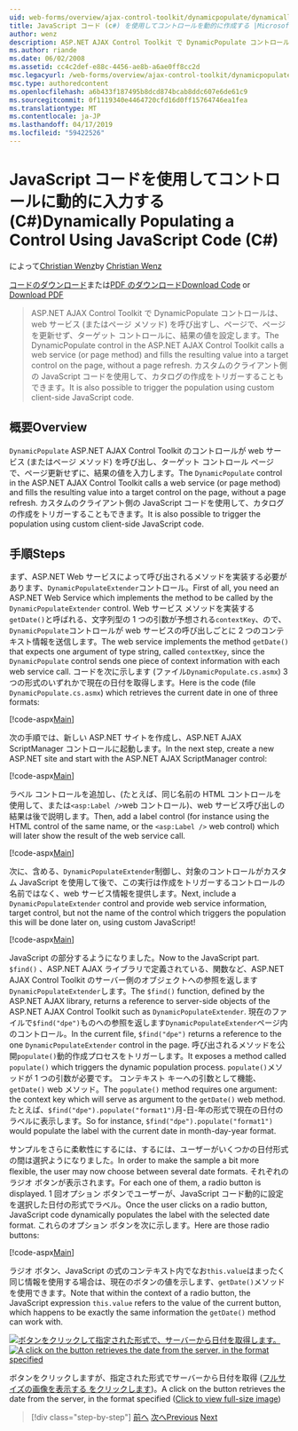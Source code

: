 ```yaml
---
uid: web-forms/overview/ajax-control-toolkit/dynamicpopulate/dynamically-populating-a-control-using-javascript-code-cs
title: JavaScript コード (c#) を使用してコントロールを動的に作成する |Microsoft Docs
author: wenz
description: ASP.NET AJAX Control Toolkit で DynamicPopulate コントロールは、web サービス (またはページ メソッド) を呼び出すし、t のターゲット コントロールに、結果の値を入力しています.
ms.author: riande
ms.date: 06/02/2008
ms.assetid: cc4c2def-e88c-4456-ae8b-a6ae0ff8cc2d
msc.legacyurl: /web-forms/overview/ajax-control-toolkit/dynamicpopulate/dynamically-populating-a-control-using-javascript-code-cs
msc.type: authoredcontent
ms.openlocfilehash: a6b433f187495b8dcd874bcab8ddc607e6de61c9
ms.sourcegitcommit: 0f1119340e4464720cfd16d0ff15764746ea1fea
ms.translationtype: MT
ms.contentlocale: ja-JP
ms.lasthandoff: 04/17/2019
ms.locfileid: "59422526"
---
```

# <a name="dynamically-populating-a-control-using-javascript-code-c"></a><span data-ttu-id="ea8b5-103">JavaScript コードを使用してコントロールに動的に入力する (C#)</span><span class="sxs-lookup"><span data-stu-id="ea8b5-103">Dynamically Populating a Control Using JavaScript Code (C#)</span></span>

<span data-ttu-id="ea8b5-104">によって[Christian Wenz](https://github.com/wenz)</span><span class="sxs-lookup"><span data-stu-id="ea8b5-104">by [Christian Wenz](https://github.com/wenz)</span></span>

<span data-ttu-id="ea8b5-105">[コードのダウンロード](http://download.microsoft.com/download/d/8/f/d8f2f6f9-1b7c-46ad-9252-e1fc81bdea3e/dynamicpopulate1.cs.zip)または[PDF のダウンロード](http://download.microsoft.com/download/b/6/a/b6ae89ee-df69-4c87-9bfb-ad1eb2b23373/dynamicpopulate1CS.pdf)</span><span class="sxs-lookup"><span data-stu-id="ea8b5-105">[Download Code](http://download.microsoft.com/download/d/8/f/d8f2f6f9-1b7c-46ad-9252-e1fc81bdea3e/dynamicpopulate1.cs.zip) or [Download PDF](http://download.microsoft.com/download/b/6/a/b6ae89ee-df69-4c87-9bfb-ad1eb2b23373/dynamicpopulate1CS.pdf)</span></span>

> <span data-ttu-id="ea8b5-106">ASP.NET AJAX Control Toolkit で DynamicPopulate コントロールは、web サービス (またはページ メソッド) を呼び出すし、ページで、ページを更新せず、ターゲット コントロールに、結果の値を設定します。</span><span class="sxs-lookup"><span data-stu-id="ea8b5-106">The DynamicPopulate control in the ASP.NET AJAX Control Toolkit calls a web service (or page method) and fills the resulting value into a target control on the page, without a page refresh.</span></span> <span data-ttu-id="ea8b5-107">カスタムのクライアント側の JavaScript コードを使用して、カタログの作成をトリガーすることもできます。</span><span class="sxs-lookup"><span data-stu-id="ea8b5-107">It is also possible to trigger the population using custom client-side JavaScript code.</span></span>


## <a name="overview"></a><span data-ttu-id="ea8b5-108">概要</span><span class="sxs-lookup"><span data-stu-id="ea8b5-108">Overview</span></span>

<span data-ttu-id="ea8b5-109">`DynamicPopulate` ASP.NET AJAX Control Toolkit のコントロールが web サービス (またはページ メソッド) を呼び出し、ターゲット コントロール ページで、ページ更新せずに、結果の値を入力します。</span><span class="sxs-lookup"><span data-stu-id="ea8b5-109">The `DynamicPopulate` control in the ASP.NET AJAX Control Toolkit calls a web service (or page method) and fills the resulting value into a target control on the page, without a page refresh.</span></span> <span data-ttu-id="ea8b5-110">カスタムのクライアント側の JavaScript コードを使用して、カタログの作成をトリガーすることもできます。</span><span class="sxs-lookup"><span data-stu-id="ea8b5-110">It is also possible to trigger the population using custom client-side JavaScript code.</span></span>

## <a name="steps"></a><span data-ttu-id="ea8b5-111">手順</span><span class="sxs-lookup"><span data-stu-id="ea8b5-111">Steps</span></span>

<span data-ttu-id="ea8b5-112">まず、ASP.NET Web サービスによって呼び出されるメソッドを実装する必要があります、`DynamicPopulateExtender`コントロール。</span><span class="sxs-lookup"><span data-stu-id="ea8b5-112">First of all, you need an ASP.NET Web Service which implements the method to be called by the `DynamicPopulateExtender` control.</span></span> <span data-ttu-id="ea8b5-113">Web サービス メソッドを実装する`getDate()`と呼ばれる、文字列型の 1 つの引数が予想される`contextKey`、ので、`DynamicPopulate`コントロールが web サービスの呼び出しごとに 2 つのコンテキスト情報を送信します。</span><span class="sxs-lookup"><span data-stu-id="ea8b5-113">The web service implements the method `getDate()` that expects one argument of type string, called `contextKey`, since the `DynamicPopulate` control sends one piece of context information with each web service call.</span></span> <span data-ttu-id="ea8b5-114">コードを次に示します (ファイル`DynamicPopulate.cs.asmx`) 3 つの形式のいずれかで現在の日付を取得します。</span><span class="sxs-lookup"><span data-stu-id="ea8b5-114">Here is the code (file `DynamicPopulate.cs.asmx`) which retrieves the current date in one of three formats:</span></span>

[!code-aspx[Main](dynamically-populating-a-control-using-javascript-code-cs/samples/sample1.aspx)]

<span data-ttu-id="ea8b5-115">次の手順では、新しい ASP.NET サイトを作成し、ASP.NET AJAX ScriptManager コントロールに起動します。</span><span class="sxs-lookup"><span data-stu-id="ea8b5-115">In the next step, create a new ASP.NET site and start with the ASP.NET AJAX ScriptManager control:</span></span>

[!code-aspx[Main](dynamically-populating-a-control-using-javascript-code-cs/samples/sample2.aspx)]

<span data-ttu-id="ea8b5-116">ラベル コントロールを追加し、(たとえば、同じ名前の HTML コントロールを使用して、または`<asp:Label />`web コントロール)、web サービス呼び出しの結果は後で説明します。</span><span class="sxs-lookup"><span data-stu-id="ea8b5-116">Then, add a label control (for instance using the HTML control of the same name, or the `<asp:Label />` web control) which will later show the result of the web service call.</span></span>

[!code-aspx[Main](dynamically-populating-a-control-using-javascript-code-cs/samples/sample3.aspx)]

<span data-ttu-id="ea8b5-117">次に、含める、`DynamicPopulateExtender`制御し、対象のコントロールがカスタム JavaScript を使用して後で、この実行は作成をトリガーするコントロールの名前ではなく、web サービス情報を提供します。</span><span class="sxs-lookup"><span data-stu-id="ea8b5-117">Next, include a `DynamicPopulateExtender` control and provide web service information, target control, but not the name of the control which triggers the population this will be done later on, using custom JavaScript!</span></span>

[!code-aspx[Main](dynamically-populating-a-control-using-javascript-code-cs/samples/sample4.aspx)]

<span data-ttu-id="ea8b5-118">JavaScript の部分するようになりました。</span><span class="sxs-lookup"><span data-stu-id="ea8b5-118">Now to the JavaScript part.</span></span> <span data-ttu-id="ea8b5-119">`$find()` 、ASP.NET AJAX ライブラリで定義されている、関数など、ASP.NET AJAX Control Toolkit のサーバー側のオブジェクトへの参照を返します`DynamicPopulateExtender`します。</span><span class="sxs-lookup"><span data-stu-id="ea8b5-119">The `$find()` function, defined by the ASP.NET AJAX library, returns a reference to server-side objects of the ASP.NET AJAX Control Toolkit such as `DynamicPopulateExtender`.</span></span> <span data-ttu-id="ea8b5-120">現在のファイルで`$find("dpe")`ものへの参照を返します`DynamicPopulateExtender`ページ内のコントロール。</span><span class="sxs-lookup"><span data-stu-id="ea8b5-120">In the current file, `$find("dpe")` returns a reference to the one `DynamicPopulateExtender` control in the page.</span></span> <span data-ttu-id="ea8b5-121">呼び出されるメソッドを公開`populate()`動的作成プロセスをトリガーします。</span><span class="sxs-lookup"><span data-stu-id="ea8b5-121">It exposes a method called `populate()` which triggers the dynamic population process.</span></span> <span data-ttu-id="ea8b5-122">`populate()`メソッドが 1 つの引数が必要です。 コンテキスト キーへの引数として機能、 `getDate()` web メソッド。</span><span class="sxs-lookup"><span data-stu-id="ea8b5-122">The `populate()` method requires one argument: the context key which will serve as argument to the `getDate()` web method.</span></span> <span data-ttu-id="ea8b5-123">たとえば、`$find("dpe").populate("format1")`月-日-年の形式で現在の日付のラベルに表示します。</span><span class="sxs-lookup"><span data-stu-id="ea8b5-123">So for instance, `$find("dpe").populate("format1")` would populate the label with the current date in month-day-year format.</span></span>

<span data-ttu-id="ea8b5-124">サンプルをさらに柔軟性にするには、するには、ユーザーがいくつかの日付形式の間は選択ようになりました。</span><span class="sxs-lookup"><span data-stu-id="ea8b5-124">In order to make the sample a bit more flexible, the user may now choose between several date formats.</span></span> <span data-ttu-id="ea8b5-125">それぞれのラジオ ボタンが表示されます。</span><span class="sxs-lookup"><span data-stu-id="ea8b5-125">For each one of them, a radio button is displayed.</span></span> <span data-ttu-id="ea8b5-126">1 回オプション ボタンでユーザーが、JavaScript コード動的に設定を選択した日付の形式でラベル。</span><span class="sxs-lookup"><span data-stu-id="ea8b5-126">Once the user clicks on a radio button, JavaScript code dynamically populates the label with the selected date format.</span></span> <span data-ttu-id="ea8b5-127">これらのオプション ボタンを次に示します。</span><span class="sxs-lookup"><span data-stu-id="ea8b5-127">Here are those radio buttons:</span></span>

[!code-aspx[Main](dynamically-populating-a-control-using-javascript-code-cs/samples/sample5.aspx)]

<span data-ttu-id="ea8b5-128">ラジオ ボタン、JavaScript の式のコンテキスト内でなお`this.value`はまったく同じ情報を使用する場合は、現在のボタンの値を示します、`getDate()`メソッドを使用できます。</span><span class="sxs-lookup"><span data-stu-id="ea8b5-128">Note that within the context of a radio button, the JavaScript expression `this.value` refers to the value of the current button, which happens to be exactly the same information the `getDate()` method can work with.</span></span>


<span data-ttu-id="ea8b5-129">[![ボタンをクリックして指定された形式で、サーバーから日付を取得します。](dynamically-populating-a-control-using-javascript-code-cs/_static/image2.png)](dynamically-populating-a-control-using-javascript-code-cs/_static/image1.png)</span><span class="sxs-lookup"><span data-stu-id="ea8b5-129">[![A click on the button retrieves the date from the server, in the format specified](dynamically-populating-a-control-using-javascript-code-cs/_static/image2.png)](dynamically-populating-a-control-using-javascript-code-cs/_static/image1.png)</span></span>

<span data-ttu-id="ea8b5-130">ボタンをクリックしますが、指定された形式でサーバーから日付を取得 ([フルサイズの画像を表示する をクリックします](dynamically-populating-a-control-using-javascript-code-cs/_static/image3.png))。</span><span class="sxs-lookup"><span data-stu-id="ea8b5-130">A click on the button retrieves the date from the server, in the format specified ([Click to view full-size image](dynamically-populating-a-control-using-javascript-code-cs/_static/image3.png))</span></span>

> [!div class="step-by-step"]
> <span data-ttu-id="ea8b5-131">[前へ](dynamically-populating-a-control-cs.md)
> [次へ](using-dynamicpopulate-with-a-user-control-and-javascript-cs.md)</span><span class="sxs-lookup"><span data-stu-id="ea8b5-131">[Previous](dynamically-populating-a-control-cs.md)
[Next](using-dynamicpopulate-with-a-user-control-and-javascript-cs.md)</span></span>
